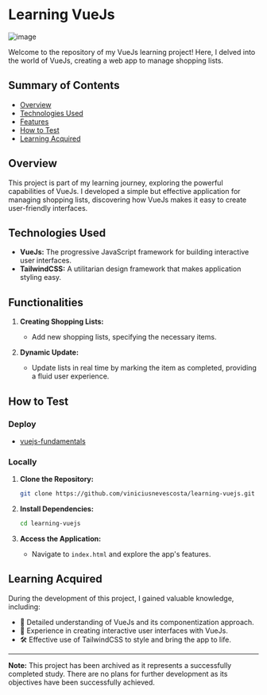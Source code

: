# Learning VueJs

![image](https://github.com/viniciusnevescosta/learning-vuejs/assets/66970818/b72d86a3-374e-41e7-85e8-086aaa5134d5)

Welcome to the repository of my VueJs learning project! Here, I delved into the world of VueJs, creating a web app to manage shopping lists.

## Summary of Contents

- [Overview](#overview)
- [Technologies Used](#technologies-used)
- [Features](#features)
- [How to Test](#how-to-test)
- [Learning Acquired](#learning-acquired)

## Overview

This project is part of my learning journey, exploring the powerful capabilities of VueJs. I developed a simple but effective application for managing shopping lists, discovering how VueJs makes it easy to create user-friendly interfaces.

## Technologies Used

- **VueJs:** The progressive JavaScript framework for building interactive user interfaces.
- **TailwindCSS:** A utilitarian design framework that makes application styling easy.

## Functionalities

1. **Creating Shopping Lists:**
    - Add new shopping lists, specifying the necessary items.

2. **Dynamic Update:**
    - Update lists in real time by marking the item as completed, providing a fluid user experience.

## How to Test

### Deploy

- [vuejs-fundamentals](https://vuejs-fundamentals.vercel.app/)

### Locally

1. **Clone the Repository:**
    ```bash
    git clone https://github.com/viniciusnevescosta/learning-vuejs.git
    ```

2. **Install Dependencies:**
    ```bash
    cd learning-vuejs
    ```

3. **Access the Application:**
    - Navigate to `index.html` and explore the app's features.

## Learning Acquired

During the development of this project, I gained valuable knowledge, including:

- 🌟 Detailed understanding of VueJs and its componentization approach.
- 🎨 Experience in creating interactive user interfaces with VueJs.
- 🛠 Effective use of TailwindCSS to style and bring the app to life.

---

**Note:** This project has been archived as it represents a successfully completed study. There are no plans for further development as its objectives have been successfully achieved.
